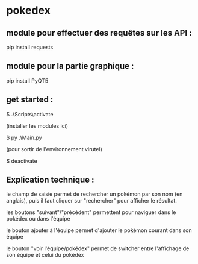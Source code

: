 # pokedex

## module pour effectuer des requêtes sur les API :

pip install requests

## module pour la partie graphique :

pip install PyQT5

## get started :

$ .\Scripts\activate

(installer les modules ici)

$ py .\Main.py

(pour sortir de l'environnement virutel)

$ deactivate

## Explication technique :

le champ de saisie permet de rechercher un pokémon par son nom (en anglais), puis il faut cliquer sur "rechercher" pour afficher le résultat.

les boutons "suivant"/"précédent" permettent pour naviguer dans le pokédex ou dans l'équipe

le bouton ajouter à l'équipe permet d'ajouter le pokémon courant dans son équipe

le bouton "voir l'équipe/pokédex" permet de switcher entre l'affichage de son équipe et celui du pokédex
